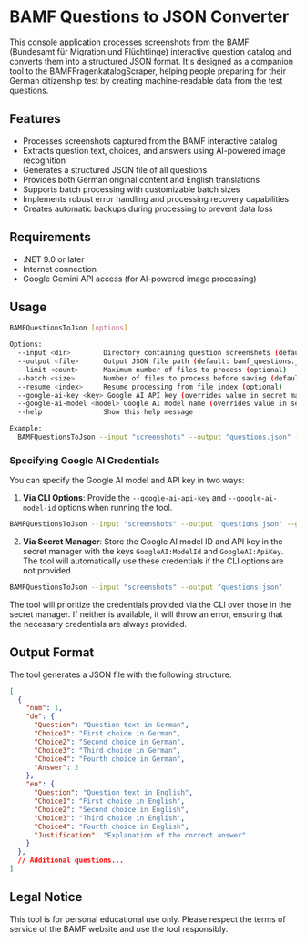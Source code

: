# BAMF Questions to JSON Converter

This console application processes screenshots from the BAMF (Bundesamt für Migration und Flüchtlinge) interactive question catalog and converts them into a structured JSON format. It's designed as a companion tool to the BAMFFragenkatalogScraper, helping people preparing for their German citizenship test by creating machine-readable data from the test questions.

## Features

- Processes screenshots captured from the BAMF interactive catalog
- Extracts question text, choices, and answers using AI-powered image recognition
- Generates a structured JSON file of all questions
- Provides both German original content and English translations
- Supports batch processing with customizable batch sizes
- Implements robust error handling and processing recovery capabilities
- Creates automatic backups during processing to prevent data loss

## Requirements

- .NET 9.0 or later
- Internet connection
- Google Gemini API access (for AI-powered image processing)

## Usage

```bash
BAMFQuestionsToJson [options]

Options:
  --input <dir>        Directory containing question screenshots (default: processed)
  --output <file>      Output JSON file path (default: bamf_questions.json)
  --limit <count>      Maximum number of files to process (optional)
  --batch <size>       Number of files to process before saving (default: 100)
  --resume <index>     Resume processing from file index (optional)
  --google-ai-key <key> Google AI API key (overrides value in secret manager)
  --google-ai-model <model> Google AI model name (overrides value in secret manager)
  --help               Show this help message

Example:
  BAMFQuestionsToJson --input "screenshots" --output "questions.json" --batch 50
```

### Specifying Google AI Credentials

You can specify the Google AI model and API key in two ways:

1. **Via CLI Options**: Provide the `--google-ai-api-key` and `--google-ai-model-id` options when running the tool.

```bash
BAMFQuestionsToJson --input "screenshots" --output "questions.json" --google-ai-api-key "YOUR_API_KEY" --google-ai-model-id "YOUR_MODEL_ID"
```

2. **Via Secret Manager**: Store the Google AI model ID and API key in the secret manager with the keys `GoogleAI:ModelId` and `GoogleAI:ApiKey`. The tool will automatically use these credentials if the CLI options are not provided.

```bash
BAMFQuestionsToJson --input "screenshots" --output "questions.json"
```

The tool will prioritize the credentials provided via the CLI over those in the secret manager. If neither is available, it will throw an error, ensuring that the necessary credentials are always provided.

## Output Format

The tool generates a JSON file with the following structure:

```json
[
  {
    "num": 1,
    "de": {
      "Question": "Question text in German",
      "Choice1": "First choice in German",
      "Choice2": "Second choice in German",
      "Choice3": "Third choice in German",
      "Choice4": "Fourth choice in German",
      "Answer": 2
    },
    "en": {
      "Question": "Question text in English",
      "Choice1": "First choice in English",
      "Choice2": "Second choice in English",
      "Choice3": "Third choice in English",
      "Choice4": "Fourth choice in English",
      "Justification": "Explanation of the correct answer"
    }
  },
  // Additional questions...
]
```

## Legal Notice

This tool is for personal educational use only. Please respect the terms of service of the BAMF website and use the tool responsibly.